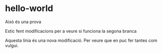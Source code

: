 # hello-world
Això és una prova

Estic fent modificacions per a veure si funciona la segona branca

Aquesta línia és una nova modificació. Per veure que en puc fer tantes com vulgui.
